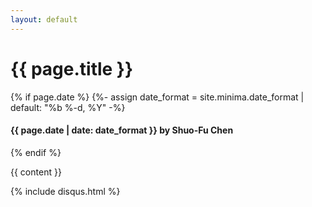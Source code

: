 ```yaml
---
layout: default
---
```


<h1 class="post_title">
  {{ page.title }}
</h1>
  {% if page.date %}
  {%- assign date_format = site.minima.date_format | default: "%b %-d, %Y" -%}
  <h4 class="post_title">{{ page.date | date: date_format }} by Shuo-Fu Chen</h4>
  {% endif %}


{{ content }}

{% include disqus.html %}